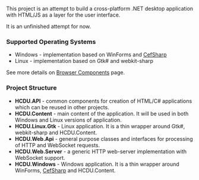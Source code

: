 This project is an attempt to build a cross-platform .NET desktop application with HTML/JS as a layer for the user interface.

It is an unfinished attempt for now.


### Supported Operating Systems

* Windows - implementation based on WinForms and [CefSharp](https://github.com/cefsharp/CefSharp)
* Linux - implementation based on Gtk# and webkit-sharp

See more details on [Browser Components](https://github.com/yu-kopylov/html-csharp-desktop-ui/wiki/Browser-Components) page.

### Project Structure

* **HCDU.API** - common components for creation of HTML/C# applications which can be reused in other projects.
* **HCDU.Content** - main content of the application. It will be used in both Windows and Linux versions of application.
* **HCDU.Linux.Gtk** - Linux application. It is a thin wrapper around Gtk#, webkit-sharp and HCDU.Content.
* **HCDU.Web.Api** - general purpose classes and interfaces for processing of HTTP and WebSocket requests.
* **HCDU.Web.Server** - a generic HTTP web-server implementation with WebSocket support.
* **HCDU.Windows** - Windows application. It is a thin wrapper around WinForms, [CefSharp](https://github.com/cefsharp/CefSharp) and HCDU.Content.
